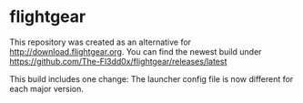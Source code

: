# flightgear
This repository was created as an alternative for http://download.flightgear.org.
You can find the newest build under https://github.com/The-Fl3dd0x/flightgear/releases/latest

This build includes one change: The launcher config file is now different for each major version.
